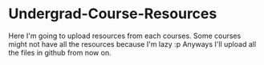 # Undergrad-Course-Resources
Here I'm going to upload resources from each courses. Some courses might not have all the resources because I'm lazy :p
Anyways I'll upload all the files in github from now on.
